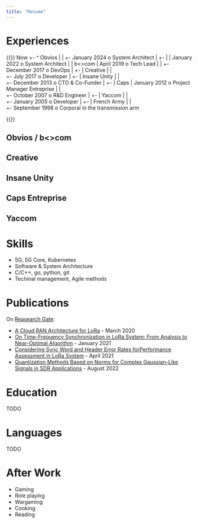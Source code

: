 ```yaml
---
title: "Resume"
---
```


# Experiences

{{<goat>}}
                               Now
             +-                 ^
Obvios       |                  |
             +-    January 2024 o System Architect
                                |
             +-                 |
             |     January 2022 o System Architect
             |                  |
b<>com       |       April 2019 o Tech Lead
             |                  |
             +-   December 2017 o DevOps
                                |
             +-                 |
Creative     |                  |     
             +-       July 2017 o Developer
                                |
             +-                 |
Insane Unity |                  |     
             +-   December 2013 o CTO & Co-Funder
                                |
             +-                 | 
Caps         |     January 2012 o Project Manager 
Entreprise   |                  |  
             +-    October 2007 o R&D Engineer
                                |
             +-                 |
Yaccom       |                  |     
             +-    January 2005 o Developer
                                |
             +-                 |
French Army  |                  |     
             +-  September 1998 o Corporal in the transmission arm

{{</goat>}}

## Obvios / b<>com

## Creative

## Insane Unity

## Caps Entreprise

## Yaccom

# Skills
- 5G, 5G Core, Kubernetes
-  Software & System Architecture
- C/C++, go, python, git
- Techinal management, Agile methods

# Publications

On [Reasearch Gate](https://www.researchgate.net/profile/Christophe-Delacourt-3):

* [A Cloud RAN Architecture for LoRa](https://www.researchgate.net/publication/339835183_A_Cloud_RAN_Architecture_for_LoRa) - March 2020
* [On Time-Frequency Synchronization in LoRa System: From Analysis to Near-Optimal Algorithm](https://www.researchgate.net/publication/348549568_On_Time-Frequency_Synchronization_in_LoRa_System_From_Analysis_to_Near-Optimal_Algorithm) - January 2021
* [Considering Sync Word and Header Error Rates forPerformance Assessment in LoRa System](https://www.researchgate.net/publication/349949777_Considering_Sync_Word_and_Header_Error_Rates_for_Performance_Assessment_in_LoRa_System) - April 2021
* [Quantization Methods Based on Norms for Complex Gaussian-Like Signals in SDR Applications](https://www.researchgate.net/publication/363576337_Quantization_Methods_Based_on_Norms_for_Complex_Gaussian-Like_Signals_in_SDR_Applications) - August 2022

# Education
TODO

# Languages
TODO

# After Work
- Gaming
- Role playing
- Wargaming
- Cooking
- Reading
